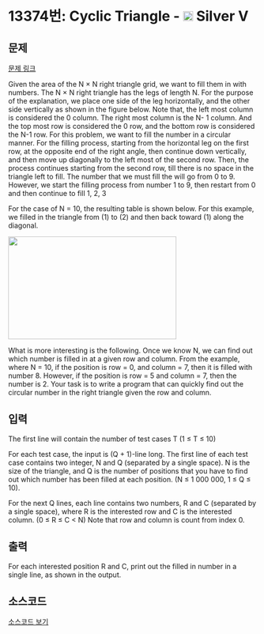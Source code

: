 # 13374번: Cyclic Triangle - <img src="https://static.solved.ac/tier_small/6.svg" style="height:20px" /> Silver V

<!-- performance -->

<!-- 문제 제출 후 깃허브에 푸시를 했을 때 제출한 코드의 성능이 입력될 공간입니다.-->

<!-- end -->

## 문제

[문제 링크](https://boj.kr/13374)


<p>Given the area of the N × N right triangle grid, we want to fill them in with numbers. The N × N right triangle has the legs of length N. For the purpose of the explanation, we place one side of the leg horizontally, and the other side vertically as shown in the figure below. Note that, the left most column is considered the 0 column. The right most column is the N- 1 column. And the top most row is considered the 0 row, and the bottom row is considered the N-1 row. For this problem, we want to fill the number in a circular manner. For the filling process, starting from the horizontal leg on the first row, at the opposite end of the right angle, then continue down vertically, and then move up diagonally to the left most of the second row. Then, the process continues starting from the second row, till there is no space in the triangle left to fill. The number that we must fill the will go from 0 to 9. However, we start the filling process from number 1 to 9, then restart from 0 and then continue to fill 1, 2, 3</p>

<p>For the case of N = 10, the resulting table is shown below. For this example, we filled in the triangle from (1) to (2) and then back toward (1) along the diagonal.&nbsp;</p>

<p><img alt="" src="https://onlinejudgeimages.s3.amazonaws.com/problem/13374/%EC%8A%A4%ED%81%AC%EB%A6%B0%EC%83%B7%202016-10-11%20%EC%98%A4%ED%9B%84%204.16.17.png" style="height:208px; width:340px"></p>

<p>What is more interesting is the following. Once we know N, we can find out which number is filled in at a given row and column. From the example, where N = 10, if the position&nbsp;is row = 0, and column = 7, then it is filled with number 8. However, if the position is row = 5 and column = 7, then the number is 2. Your task is to write a program that can quickly find out the circular number in the right triangle given the row and column.</p>



## 입력


<p>The first line will contain the number of test cases T (1 ≤ T ≤ 10)</p>

<p>For each test case, the input is (Q + 1)-line long. The first line of each test case contains two integer, N and Q (separated by a single space). N is the size of the triangle, and Q is the number of positions that you have to find out which number has been filled at each position. (N ≤ 1 000 000, 1 ≤ Q ≤ 10).</p>

<p>For the next Q lines, each line contains two numbers, R and C (separated by a single space), where R is the interested row and C is the interested column. (0 ≤ R ≤ C &lt; N) Note that row and column is count from index 0.</p>



## 출력


<p>For each interested position R and C, print out the filled in number in a single line, as shown in the output.&nbsp;</p>



## 소스코드

[소스코드 보기](Cyclic%20Triangle.cpp)